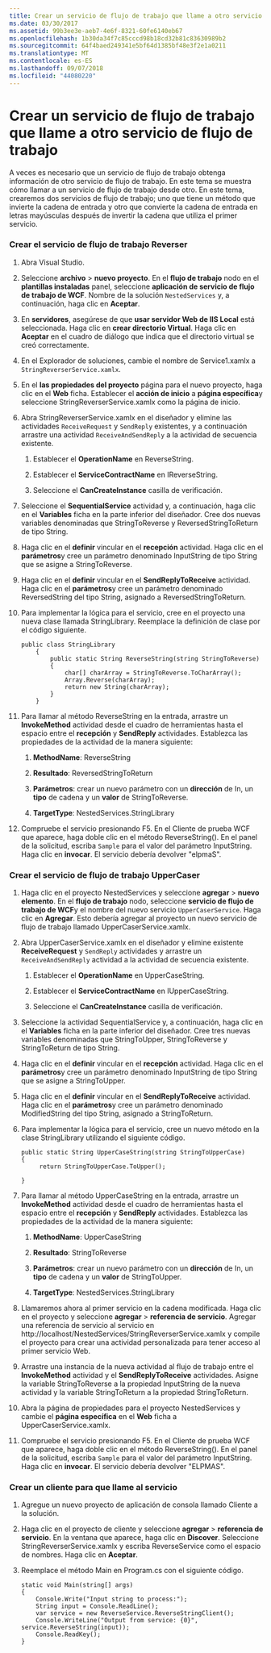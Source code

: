 ```yaml
---
title: Crear un servicio de flujo de trabajo que llame a otro servicio de flujo de trabajo
ms.date: 03/30/2017
ms.assetid: 99b3ee3e-aeb7-4e6f-8321-60fe6140eb67
ms.openlocfilehash: 1b30da34f7c85cccd98b18cd32b81c83630989b2
ms.sourcegitcommit: 64f4baed249341e5bf64d1385bf48e3f2e1a0211
ms.translationtype: MT
ms.contentlocale: es-ES
ms.lasthandoff: 09/07/2018
ms.locfileid: "44080220"
---
```

# <a name="how-to-create-a-workflow-service-that-calls-another-workflow-service"></a>Crear un servicio de flujo de trabajo que llame a otro servicio de flujo de trabajo

A veces es necesario que un servicio de flujo de trabajo obtenga información de otro servicio de flujo de trabajo. En este tema se muestra cómo llamar a un servicio de flujo de trabajo desde otro. En este tema, crearemos dos servicios de flujo de trabajo; uno que tiene un método que invierte la cadena de entrada y otro que convierte la cadena de entrada en letras mayúsculas después de invertir la cadena que utiliza el primer servicio.

### <a name="to-create-the-reverser-workflow-service"></a>Crear el servicio de flujo de trabajo Reverser

1.  Abra Visual Studio.

2.  Seleccione **archivo** > **nuevo proyecto**. En el **flujo de trabajo** nodo en el **plantillas instaladas** panel, seleccione **aplicación de servicio de flujo de trabajo de WCF**. Nombre de la solución `NestedServices` y, a continuación, haga clic en **Aceptar**.

3.  En **servidores**, asegúrese de que **usar servidor Web de IIS Local** está seleccionada. Haga clic en **crear directorio Virtual**. Haga clic en **Aceptar** en el cuadro de diálogo que indica que el directorio virtual se creó correctamente.

4.  En el Explorador de soluciones, cambie el nombre de Service1.xamlx a `StringReverserService.xamlx`.

5.  En el **las propiedades del proyecto** página para el nuevo proyecto, haga clic en el **Web** ficha. Establecer el **acción de inicio** a **página específica**y seleccione StringReverserService.xamlx como la página de inicio.

6.  Abra StringReverserService.xamlx en el diseñador y elimine las actividades `ReceiveRequest` y `SendReply` existentes, y a continuación arrastre una actividad `ReceiveAndSendReply` a la actividad de secuencia existente.

    1.  Establecer el **OperationName** en ReverseString.

    2.  Establecer el **ServiceContractName** en IReverseString.

    3.  Seleccione el **CanCreateInstance** casilla de verificación.

7.  Seleccione el **SequentialService** actividad y, a continuación, haga clic en el **Variables** ficha en la parte inferior del diseñador. Cree dos nuevas variables denominadas que StringToReverse y ReversedStringToReturn de tipo String.

8.  Haga clic en el **definir** vincular en el **recepción** actividad. Haga clic en el **parámetros**y cree un parámetro denominado InputString de tipo String que se asigne a StringToReverse.

9. Haga clic en el **definir** vincular en el **SendReplyToReceive** actividad. Haga clic en el **parámetros**y cree un parámetro denominado ReversedString del tipo String, asignado a ReversedStringToReturn.

10. Para implementar la lógica para el servicio, cree en el proyecto una nueva clase llamada StringLibrary.  Reemplace la definición de clase por el código siguiente.

    ```
    public class StringLibrary
        {
            public static String ReverseString(string StringToReverse)
            {
                char[] charArray = StringToReverse.ToCharArray();
                Array.Reverse(charArray);
                return new String(charArray);
            }
        }
    ```

11. Para llamar al método ReverseString en la entrada, arrastre un **InvokeMethod** actividad desde el cuadro de herramientas hasta el espacio entre el **recepción** y **SendReply** actividades. Establezca las propiedades de la actividad de la manera siguiente:

    1.  **MethodName**: ReverseString

    2.  **Resultado**: ReversedStringToReturn

    3.  **Parámetros**: crear un nuevo parámetro con un **dirección** de In, un **tipo** de cadena y un **valor** de StringToReverse.

    4.  **TargetType**: NestedServices.StringLibrary

12. Compruebe el servicio presionando F5. En el Cliente de prueba WCF que aparece, haga doble clic en el método ReverseString(). En el panel de la solicitud, escriba `Sample` para el valor del parámetro InputString. Haga clic en **invocar**. El servicio debería devolver "elpmaS".

### <a name="to-create-the-uppercaser-workflow-service"></a>Crear el servicio de flujo de trabajo UpperCaser

1.  Haga clic en el proyecto NestedServices y seleccione **agregar** > **nuevo elemento**. En el **flujo de trabajo** nodo, seleccione **servicio de flujo de trabajo de WCF**y el nombre del nuevo servicio `UpperCaserService`. Haga clic en **Agregar**. Esto debería agregar al proyecto un nuevo servicio de flujo de trabajo llamado UpperCaserService.xamlx.

2.  Abra UpperCaserService.xamlx en el diseñador y elimine existente **ReceiveRequest** y `SendReply` actividades y arrastre un `ReceiveAndSendReply` actividad a la actividad de secuencia existente.

    1.  Establecer el **OperationName** en UpperCaseString.

    2.  Establecer el **ServiceContractName** en IUpperCaseString.

    3.  Seleccione el **CanCreateInstance** casilla de verificación.

3.  Seleccione la actividad SequentialService y, a continuación, haga clic en el **Variables** ficha en la parte inferior del diseñador. Cree tres nuevas variables denominadas que StringToUpper, StringToReverse y StringToReturn de tipo String.

4.  Haga clic en el **definir** vincular en el **recepción** actividad. Haga clic en el **parámetros**y cree un parámetro denominado InputString de tipo String que se asigne a StringToUpper.

5.  Haga clic en el **definir** vincular en el **SendReplyToReceive** actividad. Haga clic en el **parámetros**y cree un parámetro denominado ModifiedString del tipo String, asignado a StringToReturn.

6.  Para implementar la lógica para el servicio, cree un nuevo método en la clase StringLibrary utilizando el siguiente código.

    ```
    public static String UpperCaseString(string StringToUpperCase)
    {
         return StringToUpperCase.ToUpper();

    }
    ```

7.  Para llamar al método UpperCaseString en la entrada, arrastre un **InvokeMethod** actividad desde el cuadro de herramientas hasta el espacio entre el **recepción** y **SendReply** actividades. Establezca las propiedades de la actividad de la manera siguiente:

    1.  **MethodName**: UpperCaseString

    2.  **Resultado**: StringToReverse

    3.  **Parámetros**: crear un nuevo parámetro con un **dirección** de In, un **tipo** de cadena y un **valor** de StringToUpper.

    4.  **TargetType**: NestedServices.StringLibrary

8.  Llamaremos ahora al primer servicio en la cadena modificada. Haga clic en el proyecto y seleccione **agregar** > **referencia de servicio**. Agregar una referencia de servicio al servicio en http://localhost/NestedServices/StringReverserService.xamlx y compile el proyecto para crear una actividad personalizada para tener acceso al primer servicio Web.

9. Arrastre una instancia de la nueva actividad al flujo de trabajo entre el **InvokeMethod** actividad y el **SendReplyToReceive** actividades. Asigne la variable StringToReverse a la propiedad InputString de la nueva actividad y la variable StringToReturn a la propiedad StringToReturn.

10. Abra la página de propiedades para el proyecto NestedServices y cambie el **página específica** en el **Web** ficha a UpperCaserService.xamlx.

11. Compruebe el servicio presionando F5. En el Cliente de prueba WCF que aparece, haga doble clic en el método ReverseString(). En el panel de la solicitud, escriba `Sample` para el valor del parámetro InputString. Haga clic en **invocar**. El servicio debería devolver "ELPMAS".

### <a name="to-create-a-client-to-call-the-services"></a>Crear un cliente para que llame al servicio

1.  Agregue un nuevo proyecto de aplicación de consola llamado Cliente a la solución.

2.  Haga clic en el proyecto de cliente y seleccione **agregar** > **referencia de servicio**. En la ventana que aparece, haga clic en **Discover**. Seleccione StringReverserService.xamlx y escriba ReverseService como el espacio de nombres.  Haga clic en **Aceptar**.

3.  Reemplace el método Main en Program.cs con el siguiente código.

    ```
    static void Main(string[] args)
    {
        Console.Write("Input string to process:");
        String input = Console.ReadLine();
        var service = new ReverseService.ReverseStringClient();
        Console.WriteLine("Output from service: {0}", service.ReverseString(input));
        Console.ReadKey();
    }
    ```